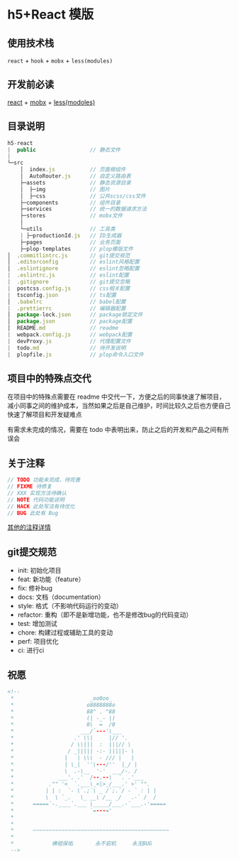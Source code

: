 # h5+React 模版

## 使用技术栈

`react` + `hook` + `mobx` + `less(modules)`

## 开发前必读

[react](https://react.docschina.org/) + [mobx](https://mobx.js.org/README.html) + [less(modoles)](http://www.ruanyifeng.com/blog/2016/06/css_modules.html)

## 目录说明

```js
h5-react
|  public                 // 静态文件
|
└─src
    │  index.js           // 页面根组件
    │  AutoRouter.js      // 自定义路由表
    ├─assets              // 静态资源目录
    │  ├─img              // 图片
    │  ├─css              // 公共scss/css文件
    ├─components          // 组件目录
    ├─services            // 统一的数据请求方法
    ├─stores              // mobx文件
    │
    └─utils               // 工具类
    | ├─productionId.js   // ID生成器
    ├─pages               // 业务页面
    ├─plop-templates      // plop模版文件
│  .commitlintrc.js       // git提交规范
│  .editorconfig          // eslint风格配置
│  .eslintignore          // eslint忽略配置
|  .eslintrc.js           // eslint配置
|  .gitignore             // git提交忽略
|  postcss.config.js      // css相关配置
|  tsconfig.json          // ts配置
│  .babelrc               // babel配置
|  .prettierrc            // 编辑器配置
│  package-lock.json      // package锁定文件
│  package.json           // package配置
│  README.md              // readme
|  webpack.config.js      // webpack配置
|  devProxy.js            // 代理配置文件
|  todo.md                // 待开发说明
|  plopfile.js            // plop命令入口文件
```

## 项目中的特殊点交代

在项目中的特殊点需要在 readme 中交代一下，方便之后的同事快速了解项目，减小同事之间的维护成本，当然如果之后是自己维护，时间比较久之后也方便自己快速了解项目和开发疑难点

有需求未完成的情况，需要在 todo 中表明出来，防止之后的开发和产品之间有所误会

## 关于注释

```js
// TODO 功能未完成，待完善
// FIXME 待修复
// XXX 实现方法待确认
// NOTE 代码功能说明
// HACK 此处写法有待优化
// BUG 此处有 Bug
```

[其他的注释详情](https://0227vera.github.io/posts/tool/%E6%B3%A8%E9%87%8A.html)

## git提交规范

- init: 初始化项目
- feat: 新功能（feature）
- fix: 修补bug
- docs: 文档（documentation）
- style: 格式（不影响代码运行的变动）
- refactor: 重构（即不是新增功能，也不是修改bug的代码变动）
- test: 增加测试
- chore: 构建过程或辅助工具的变动
- perf: 项目优化
- ci: 进行ci

## 祝愿

```html
<!--
 *                        _oo0oo_
 *                       o8888888o
 *                       88" . "88
 *                       (| -_- |)
 *                       0\  =  /0
 *                     ___/`---'\___
 *                   .' \\|     |// '.
 *                  / \\|||  :  |||// \
 *                 / _||||| -:- |||||- \
 *                |   | \\\  - /// |   |
 *                | \_|  ''\---/''  |_/ |
 *                \  .-\__  '-'  ___/-. /
 *              ___'. .'  /--.--\  `. .'___
 *           ."" '<  `.___\_<|>_/___.' >' "".
 *          | | :  `- \`.;`\ _ /`;.`/ - ` : | |
 *          \  \ `_.   \_ __\ /__ _/   .-` /  /
 *      =====`-.____`.___ \_____/___.-`___.-'=====
 *                        `=---='
 * 
 * 
 *      ~~~~~~~~~~~~~~~~~~~~~~~~~~~~~~~~~~~~~~~~~~~
 * 
 *            佛祖保佑       永不宕机     永无BUG
 -->
```
